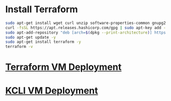 
# Install Terraform
```bash
sudo apt-get install wget curl unzip software-properties-common gnupg2 -y
curl -fsSL https://apt.releases.hashicorp.com/gpg | sudo apt-key add -
sudo apt-add-repository "deb [arch=$(dpkg --print-architecture)] https://apt.releases.hashicorp.com $(lsb_release -cs) main"
sudo apt-get update -y
sudo apt-get install terraform -y
terraform -v
```


# [Terraform VM Deployment](./terraform_vm_deployment.md)


# [KCLI VM Deployment](./kcli_vm_deployment.md)